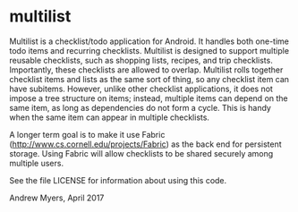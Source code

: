 # multilist
Multilist is a checklist/todo application for Android. It handles both one-time
todo items and recurring checklists. Multilist is designed to support multiple
reusable checklists, such as shopping lists, recipes, and trip checklists.
Importantly, these checklists are allowed to overlap. Multilist rolls together
checklist items and lists as the same sort of thing, so any checklist item can
have subitems.  However, unlike other checklist applications, it does not
impose a tree structure on items; instead, multiple items can depend on the
same item, as long as dependencies do not form a cycle. This is
handy when the same item can appear in multiple checklists.

A longer term goal is to make it use Fabric
(http://www.cs.cornell.edu/projects/Fabric) as the back end for persistent
storage. Using Fabric will allow checklists to be shared securely among
multiple users.

See the file LICENSE for information about using this code.

Andrew Myers, April 2017

